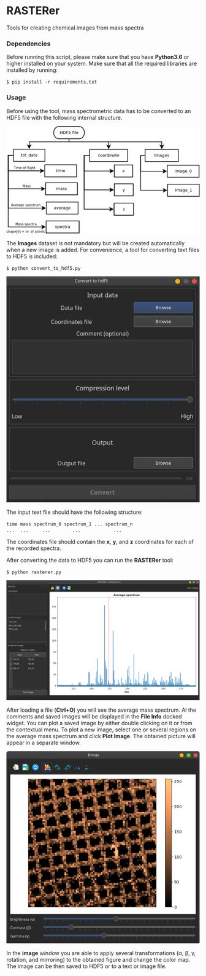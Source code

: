 # RASTERer

Tools for creating chemical images from mass spectra

### Dependencies

Before running this script, please make sure that you have __Python3.6__ or higher installed on your system. 
Make sure that all the required libraries are installed by running:

    $ pip install -r requirements.txt

### Usage

Before using the tool, mass spectrometric data has to be converted to an HDF5 file with the following internal structure. 

![File Structure](/screenshots/file_structure.png)

The __Images__ dataset is not mandatory but will be created automatically when a new image is added.
For convenience, a tool for converting text files to HDF5 is included:

    $ python convert_to_hdf5.py

![Convert to HDF5](/screenshots/convert_script.png)

The input text file should have the following structure:

    time mass spectrum_0 spectrum_1 ... spectrum_n
    ...  ...     ...        ...            ...

The coordinates file should contain the __x__, __y__, and __z__ coordinates for each of the recorded spectra.

After converting the data to HDF5 you can run the __RASTERer__ tool:

    $ python rasterer.py

![RASTERer](/screenshots/rasterer.png)

After loading a file (__Ctrl+O__) you will see the average mass spectrum.
Al the comments and saved images will be displayed in the __File Info__ docked widget.
You can plot a saved image by either double clicking on it or from the contextual menu.
To plot a new image, select one or several regions on the average mass spectrum and click __Plot Image__.
The obtained picture will appear in a separate window.

![Image window](/screenshots/image.png)

In the __image__ window you are able to apply several transformations (α, β, γ, rotation, and mirroring) to the obtained figure and change the color map.
The image can be then saved to HDF5 or to a text or image file.




